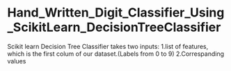 # Hand_Written_Digit_Classifier_Using_ScikitLearn_DecisionTreeClassifier

Scikit learn Decision Tree Classifier takes two inputs:
1.list of features, which is the first colum of our dataset.(Labels from 0 to 9)
2.Correspanding values
